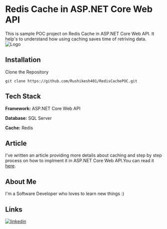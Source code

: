 
# Redis Cache in ASP.NET Core Web API

This is sample POC project on Redis Cache in ASP.NET Core Web API. It help's to understand how using caching saves time of retriving data.
![Logo](https://www.logo.wine/a/logo/Redis/Redis-Logo.wine.svg)


## Installation

Clone the Repository

``` 
git clone https://github.com/Rushikesh401/RedisCachePOC.git
```
    
## Tech Stack

**Framework:** ASP.NET Core Web API  

**Database:** SQL Server

**Cache:** Redis


## Article
I've written an article providing more details about caching and step by step process on how to implment it in ASP.NET Core Web API.You can read it [here](https://medium.com/@rushikeshsuradkar2000/distributed-caching-using-redis-in-net-core-web-api-7af8005b8f8b).
## About Me
I'm a Software Developer who loves to learn new things :)

## Links
[![linkedin](https://img.shields.io/badge/linkedin-0A66C2?style=for-the-badge&logo=linkedin&logoColor=white)](https://www.linkedin.com/in/rushikesh-suradkar/)
